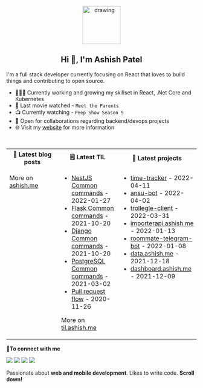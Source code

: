 <p align="center">
  <img src="https://ashishdotme-assets.s3.ap-south-1.amazonaws.com/logo.png" alt="drawing" width="100"/>
</p>

<h2 align="center">Hi 👋, I'm Ashish Patel</h2>

I'm a full stack developer currently focusing on React that loves to build things and contributing to open source.

- 👨🏽‍💻 Currently working and growing my skillset in React, .Net Core and Kubernetes
- 🍿 Last movie watched - <!-- movie starts -->`Meet the Parents`<!-- movie ends -->
- 📺 Currently watching - <!-- tv starts -->`Peep Show Season 9`<!-- tv ends -->
- 🤝 Open for collaborations regarding backend/devops projects
- 🌐 Visit my [website](https://ashish.me) for more information

<br>
<table>  
<tr>
<th><b>📕 Latest blog posts</b></th>
<th><b>🗒️ Latest TIL</b></th>
<th><b>📝 Latest projects</b></th>
</tr>
<tr>
<td valign="top" width="33%">

<!-- blog starts -->

<!-- blog ends -->

More on [ashish.me](https://ashish.me)

</td>
<td valign="top" width="34%">

<!-- tils starts -->
- [NestJS Common commands](https://github.com/ashishdotme/til.ashish.me/blob/master/nestjs/common-commands.md) - 2022-01-27
- [Flask Common commands](https://github.com/ashishdotme/til.ashish.me/blob/master/flask/common-commands.md) - 2021-10-20
- [Django Common commands](https://github.com/ashishdotme/til.ashish.me/blob/master/django/common-commands.md) - 2021-10-20
- [PostgreSQL Common commands](https://github.com/ashishdotme/til.ashish.me/blob/master/postgresql/common-commands.md) - 2021-03-02
- [Pull request flow](https://github.com/ashishdotme/til.ashish.me/blob/master/git/pull-request-flow.md) - 2020-11-26
<!-- tils ends -->

More on [til.ashish.me](https://til.ashish.me)

</td>
<td valign="top" width="33%">

<!-- repos starts -->
- [time-tracker](https://github.com/ashishdotme/time-tracker) - 2022-04-11
- [ansu-bot](https://github.com/ashishdotme/ansu-bot) - 2022-04-02
- [trollegle-client](https://github.com/ashishdotme/trollegle-client) - 2022-03-31
- [importerapi.ashish.me](https://github.com/ashishdotme/importerapi.ashish.me) - 2022-01-13
- [roommate-telegram-bot](https://github.com/ashishdotme/roommate-telegram-bot) - 2022-01-08
- [data.ashish.me](https://github.com/ashishdotme/data.ashish.me) - 2021-12-18
- [dashboard.ashish.me](https://github.com/ashishdotme/dashboard.ashish.me) - 2021-12-09
<!-- repos ends -->

</td>
</tr>
</table>
<b> 🤝To connect with me</b>

<p align = "center">

[<img src="https://img.shields.io/badge/twitter-%231DA1F2.svg?&style=for-the-badge&logo=twitter&logoColor=white&color=black" />](https://twitter.com/ashishdotme)
[<img src="https://img.shields.io/badge/facebook-%2312100E.svg?&style=for-the-badge&logo=facebook&logoColor=white&color=black" />](https://facebook.com/ashishdotme)
[<img src="https://img.shields.io/badge/instagram-%2312100E.svg?&style=for-the-badge&logo=instagram&logoColor=white&color=black" />](https://instagram.com/ashishdotme)
[<img src ="https://img.shields.io/badge/website-%23.svg?&style=for-the-badge&logo=&logoColor=white%22&color=black">](https://ashish.me)

</p>

Passionate about **web and mobile development**. Likes to write code. **Scroll down!**
